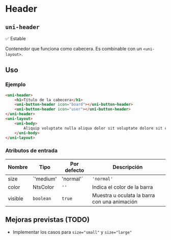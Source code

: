 Header
===================
`uni-header`
---
:white_check_mark: Estable

Contenedor que funciona como cabecera. Es combinable con un `<uni-layout>`.

## Uso

### Ejemplo

```html
<uni-header>
    <h1>Título de la cabecera</h1>
    <uni-button-header icon="board"></uni-button-header>
    <uni-button-header icon="user"></uni-button-header>
</uni-header>
<uni-layout>
    <uni-body>
        Aliquip voluptate nulla aliqua dolor sit voluptate dolore sit culpa voluptate commodo. In dolor excepteur id incididunt officia do reprehenderit in. Consequat mollit non amet cupidatat velit voluptate velit cillum eu ad.
    </uni-body>
</uni-layout>
```
### Atributos de entrada

| Nombre      | Tipo                  | Por defecto | Descripción 
| ----------- | --------------------- | ----------- | -----------
| size        | `'medium' | 'normal'` | `'normal'`  | Indica la altura de la barra
| color       | NtsColor              | `''`        | Indica el color de la barra
| visible     | `boolean`             | `true`      | Muestra u oculata la barra con una animación


## Mejoras previstas (TODO)

- Implementar los casos para `size="small"` y `size="large"`
